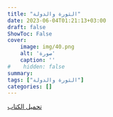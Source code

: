 ```yaml
---
title: "الثورة والدولة"
date: 2023-06-04T01:21:13+03:00
draft: false
ShowToc: False
cover:
    image: img/40.png
    alt: 'صورة'
    caption: ''
#    hidden: false
summary: 
tags: ["الثورة والدولة"]
categories: []
---
```

[تحميل الكتاب](./../../books/40.pdf)


